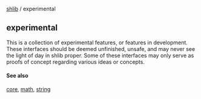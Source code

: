 [shlib][] / experimental

## experimental ##

This is a collection of experimental features, or features in development.
These interfaces should be deemed unfinished, unsafe, and may never see the
light of day in shlib proper. Some of these interfaces may only serve as proofs
of concept regarding various ideas or concepts.

#### See also ####

 [core][], [math][], [string][]

[core]: ../shlib/__index__.md "core"
[math]: ../math/__index__.md "math"
[string]: ../string/__index__.md "string"
[experimental]: ../experimental/__index__.md "experimental"
[shlib]: http://github.com/major0/shlib "shlib"
